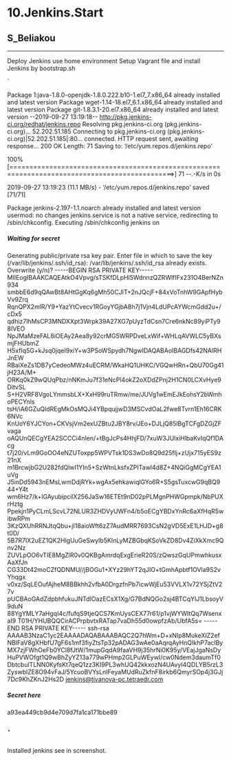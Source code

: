 # 10.Jenkins.Start

## S_Beliakou
---

Deploy Jenkins use home environment
Setup Vagrant file and install Jenkins by bootstrap.sh

`

Package 1:java-1.8.0-openjdk-1.8.0.222.b10-1.el7_7.x86_64 already installed and latest version
Package wget-1.14-18.el7_6.1.x86_64 already installed and latest version
Package git-1.8.3.1-20.el7.x86_64 already installed and latest version
--2019-09-27 13:19:18--  http://pkg.jenkins-ci.org/redhat/jenkins.repo
Resolving pkg.jenkins-ci.org (pkg.jenkins-ci.org)... 52.202.51.185
Connecting to pkg.jenkins-ci.org (pkg.jenkins-ci.org)|52.202.51.185|:80... connected.
HTTP request sent, awaiting response... 200 OK
Length: 71
Saving to: ‘/etc/yum.repos.d/jenkins.repo’

100%[===============================================================================================>] 71          --.-K/s   in 0s

2019-09-27 13:19:23 (11.1 MB/s) - ‘/etc/yum.repos.d/jenkins.repo’ saved [71/71]

Package jenkins-2.197-1.1.noarch already installed and latest version
usermod: no changes
jenkins.service is not a native service, redirecting to /sbin/chkconfig.
Executing /sbin/chkconfig jenkins on
##### Waiting for secret
Generating public/private rsa key pair.
Enter file in which to save the key (/var/lib/jenkins/.ssh/id_rsa): /var/lib/jenkins/.ssh/id_rsa already exists.
Overwrite (y/n)? -----BEGIN RSA PRIVATE KEY-----
MIIEogIBAAKCAQEAtkO4Vpvg/sTSKfDLpHl5WdnnzQZRWlfIFx231O4BerNZn934
smbbE6d9qQAwBt8AHtGgKq6gMh50CJIT+2nJQcjF+84xVoTnhW9GApfHybVv9Zrq
RqnQPX2mlR/Y9+YazYtCvecv1RGoyYGjbA8h7j1Vjn4LdUPcAYWcmGdd2u+/cDx5
qdhiz7lhMsCP3MNDXXpt3Wrpk39A27XG7pUyzTdCsn7Cre6nkNc89yiPTy98IVEO
NpJMaMzeFAL8iOEAy2Aea8y92crMG5WRPDveLxWif+WHLqAVWLC5yBXsmjFHUbmZ
H5xfIq5G+kJsq0jqeI9xiY+w3PSoWSpydh7NgwIDAQABAoIBAGDfs42NAlRHJnEW
RBaiXeZs1DB7yCedeoMWz4uECRM/WkaHQ1UHKC/VGQwHRn+QbU70Gg41jH23A/M+
ORKq0kZ9wQUqPbz/nNKmJu7f31eNcPl4okZ2oXDdZPnj2H1CN0LCXvHye9DitvSL
S+H2VRF8VgoLYmmsbLX+XxH99ruTRmw/me/JUVg1wEmEJkEohsY2bWmhoPECYnls
tsH/iA6GZuQldREgMkOsMQJi4YBpqujjwD3MSCvdOaL2fwe8Tvrn1Eh16CRK6NVc
KnUoY6YJCYon+CKVsjVm2exUZBtu2JBY8rv/JEo+DJLjQ85lBgTCFgDZGjZFvaga
oAQUnQECgYEA2SCCCi4nlen/+tBgJcPs4HhjFD/7xuW3JUlxiHlbaKvIqQf1DAcg
t7j20/vLm9GoOO4eNZUToxpp5WPVTsk1DS3wDo8Q9d25fIj+zUjx715yES9z21nX
m1BrcwjbG2U282fdQlwI1YIn5+SzWtnLksfxZPITawl4d8Z+4NQiGgMCgYEA1uVg
J5inDd5943nEMsLwmDdjRYk+wgAx5ehkawiqlGYo6R+S5gsTuxcwG9qBQ944+Y4t
wm6Hz7/k+lGAyubipcilX256JaSw16ETEt9nD02pPLMgnPHWGpmpk/NbPUXrHztg
Ppekjn1PyCLmLScvL72NLUR3ZHDVyUWFn4/b5oECgYBDxYnRc6aXfHqR5wibwRPm
3KzQXUhRRNJtqQbu+jI18aioWft6zZ7AudMRR7693CsN2gVD5ExE1LHJD+g8t0D/
5B7R7IX2uEZ1QK2HlgUuGeSwyIb5KInLyMZBGbqKSoVkZD8Dv4ZiXkXmc9Qnv2Nz
ZUVLpOO6vTIE8MgZlR0v0QKBgAmrdqExgErieR20S/zQwszGqUPmwhkusxAaXfJn
CG33Dt42moCZfQDNMU//jBOGu1+XYz29hYT2qJIO+tGmhApbtf1OVla9S2vYhqgx
v0xz/SqLEOufAjheM8BBkhh2vfbA0DrgzfnPb7icwWjEu53VVLX1v72YSjZtV27v
pUCBAoGAdZdpbhfukuJNTdIOazECsX1Xg/G7BdNQGo2sj4BTCqYIJ1LbsoyV9duN
88YgYMLY7aHgqI4c/fufqS9tjeQCS7KmUysCEX77r61/p1vjWYWItQq7WsenxaI9
T01H/YHUBQQCirACPrpbvtxRATap7vaDh55d0owpfzAb/UbfA5s=
-----END RSA PRIVATE KEY-----
ssh-rsa AAAAB3NzaC1yc2EAAAADAQABAAABAQC2Q7hWm+D+xNIp8MukeXlZ2efNBlFaV8gXHbfU7gF6s1mf3fiyZtsTp32pADAG3wAe0aAqrqAyHnQIkhP7aclByMX7zjFWhOeFb0YCl8fJtW/1mupGqdA9faaVH9j35hrNi0K95y/VEajJgaNsDyHuPVWOfgt1Q9wBhZyYZ13a779wPHmp2GLPuWEywI/cw0Ndem3daumTf0DbtcbulTLNN0KyfsKt7qeQ1zz3KI9PL3whUQ42kkxozN4UAvyI4QDLYB5rzL3ZyswblZE8O94vFaJ/5YcuoBVYsLnIFeyaMUdRuZkfnF8irkb6QmyrSOp4j3GJj7Dc9KhZKnJ2Hs2D jenkins@tivanova-pc.tetraedr.com
##### Secret here
a93ea449cb9d4e709d7fa1ca171bbe89

`
---

Installed jenkins see in screenshot.

